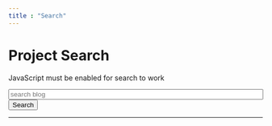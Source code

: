 ```yaml
---
title : "Search"
---
```



# Project Search

<noscript>JavaScript must be enabled for search to work</noscript>

<div id="searchbox">

<input id="query" type="text" value="" size="60" placeholder="search blog"> <input id="search" type="submit" value="Search"></div>

<hr>

<div id="results"></div>


<link href="./pagefind/pagefind-ui.css" rel="stylesheet">

<script src="./pagefind/pagefind-ui.js" type="text/javascript"></script>

<script>
    window.addEventListener('DOMContentLoaded', (event) => {
        new PagefindUI({ 
            element: "#search",
            baseUrl: "./"
        });
    });
</script>




